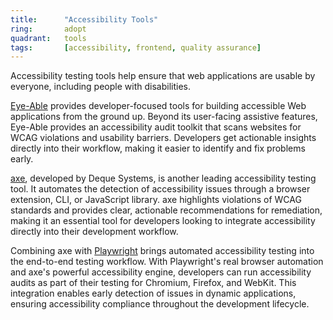 ```yaml
---
title:      "Accessibility Tools"
ring:       adopt
quadrant:   tools
tags:       [accessibility, frontend, quality assurance]
---
```


Accessibility testing tools help ensure that web applications are usable by everyone, including people with disabilities.

[Eye-Able](https://eye-able.com/de) provides developer-focused tools for building accessible Web applications from the ground up. Beyond its user-facing assistive features, Eye-Able provides an accessibility audit toolkit that scans websites for WCAG violations and usability barriers. Developers get actionable insights directly into their workflow, making it easier to identify and fix problems early.

[axe](https://www.deque.com/axe/), developed by Deque Systems, is another leading accessibility testing tool. It automates the detection of accessibility issues through a browser extension, CLI, or JavaScript library. axe highlights violations of WCAG standards and provides clear, actionable recommendations for remediation, making it an essential tool for developers looking to integrate accessibility directly into their development workflow.

Combining axe with [Playwright](/tools/playwright) brings automated accessibility testing into the end-to-end testing workflow. With Playwright's real browser automation and axe's powerful accessibility engine, developers can run accessibility audits as part of their testing for Chromium, Firefox, and WebKit. This integration enables early detection of issues in dynamic applications, ensuring accessibility compliance throughout the development lifecycle.
